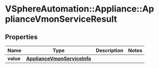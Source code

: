 # VSphereAutomation::Appliance::ApplianceVmonServiceResult

## Properties
Name | Type | Description | Notes
------------ | ------------- | ------------- | -------------
**value** | [**ApplianceVmonServiceInfo**](ApplianceVmonServiceInfo.md) |  | 


